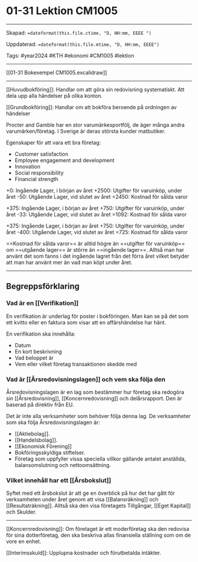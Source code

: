 # 01-31 Lektion CM1005

---
Skapad: `=dateformat(this.file.ctime, "D, HH:mm, EEEE ")`

Uppdaterad: `=dateformat(this.file.mtime, "D, HH:mm, EEEE")`

Tags: #year2024 #KTH #ekonomi #CM1005 #lektion

---
[[01-31 Bokexempel CM1005.excalidraw]]

---
[[Huvudbokföring]]: Handlar om att göra sin redovisning systematiskt. Att dela upp alla händelser på olika konton.

[[Grundbokföring]]: Handlar om att bokföra beroende på ordningen av händelser

Procter and Gamble har en stor varumärkesportfölj, de äger många andra varumärken/företag. I Sverige är deras största kunder matbutiker.

Egenskaper för att vara ett bra företag:

- Customer satisfaction
- Employee engagement and development
- Innovation
- Social responsibility
- Financial strength

+0: Ingående Lager, i början av året
+2500: Utgifter för varuinköp, under året
-50: Utgående Lager, vid slutet av året
=2450: Kostnad för sålda varor

+375: Ingående Lager, i början av året
+750: Utgifter för varuinköp, under året
-33: Utgående Lager, vid slutet av året
=1092: Kostnad för sålda varor

+375: Ingående Lager, i början av året
+750: Utgifter för varuinköp, under året
-400: Utgående Lager, vid slutet av året
=725: Kostnad för sålda varor

==Kostnad för sålda varor== är alltid högre än ==utgifter för varuinköp== om ==utgående lager== är större än ==ingående lager==. Alltså man har använt det som fanns i det ingående lagret från det förra året vilket betyder att man har använt mer än vad man köpt under året.

---

## Begreppsförklaring

### Vad är en [[Verifikation]]

En verifikation är underlag för poster i bokföringen. Man kan se på det som ett kvitto eller en faktura som visar att en affärshändelse har hänt.

En verifikation ska innehålla:

- Datum
- En kort beskrivning
- Vad beloppet är
- Vem eller vilket företag transaktionen skedde med

### Vad är [[Årsredovisningslagen]] och vem ska följa den

Årsredovisningslagen är en lag som bestämmer hur företag ska redogöra sin [[Årsredovisning]], [[Koncernredovisning]] och delårsrapport. Den är baserad på direktiv från EU.

Det är inte alla verksamheter som behöver följa denna lag. De verksamheter som ska följa Årsredovisningslagen är:

- [[Aktiebolag]].
- [[Handelsbolag]].
- [[Ekonomisk Förening]]
- Bokföringsskyldiga stiftelser.
- Företag som uppfyller vissa speciella villkor gällande antalet anställda, balansomslutning och nettoomsättning.

### Vilket innehåll har ett [[Årsbokslut]]

Syftet med ett årsbokslut är att ge en överblick på hur det har gått för verksamheten under året genom att visa [[Balansräkning]] och [[Resultaträkning]]. Alltså ska den visa företagets Tillgångar, [[Eget Kapital]] och Skulder.

---

[[Koncernredovisning]]: Om företaget är ett moderföretag ska den redovisa för sina dotterföretag, den ska beskriva allas finansiella ställning som om de vore en enhet.

[[Interimsskuld]]: Upplupna kostnader och förutbetalda intäkter.
